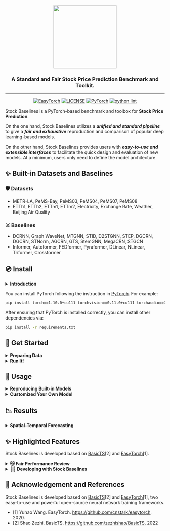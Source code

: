 <div align="center">
  <img src="assets/basicts_logo.png" height=200>
  <!-- <h1><b> BasicTS </b></h1> -->
  <!-- <h2><b> BasicTS </b></h2> -->
  <h3><b> A Standard and Fair Stock Price Prediction Benchmark and Toolkit. </b></h3>
</div>

---

<div align="center">

[![EasyTorch](https://img.shields.io/badge/Developing%20with-EasyTorch-2077ff.svg)](https://github.com/cnstark/easytorch)
[![LICENSE](https://img.shields.io/github/license/zezhishao/BasicTS.svg)](https://github.com/zezhishao/BasicTS/blob/master/LICENSE)
[![PyTorch](https://img.shields.io/badge/PyTorch-1.10.0-orange)](https://pytorch.org/)
[![python lint](https://github.com/zezhishao/BasicTS/actions/workflows/pylint.yml/badge.svg)](https://github.com/zezhishao/BasicTS/blob/master/.github/workflows/pylint.yml)

</div>

Stock Baselines is a PyTorch-based benchmark and toolbox for **Stock Price Prediction**.

On the one hand, Stock Baselines utilizes a ***unified and standard pipeline*** to give a ***fair and exhaustive*** reproduction and comparison of popular deep learning-based models. 

On the other hand, Stock Baselines provides users with ***easy-to-use and extensible interfaces*** to facilitate the quick design and evaluation of new models. At a minimum, users only need to define the model architecture.

## ✨ Built-in Datasets and Baselines

### 🛡 Datasets

- METR-LA, PeMS-Bay, PeMS03, PeMS04, PeMS07, PeMS08
- ETTh1, ETTh2, ETTm1, ETTm2, Electricity, Exchange Rate, Weather, Beijing Air Quality

### ⚔️ Baselines

- DCRNN, Graph WaveNet, MTGNN, STID, D2STGNN, STEP, DGCRN, DGCRN, STNorm, AGCRN, GTS, StemGNN, MegaCRN, STGCN
- Informer, Autoformer, FEDformer, Pyraformer, DLinear, NLinear, Triformer, Crossformer

## 💿 Install

<details>
  <summary><b>Introduction</b></summary>

### OS

We recommend using stock-baselines on Linux systems (*e.g.* Ubuntu and CentOS). 
Other systems (*e.g.*, Windows and macOS) have not been tested.

### Python

Python >= 3.6 (recommended >= 3.9).

[Miniconda](https://docs.conda.io/en/latest/miniconda.html) or [Anaconda](https://www.anaconda.com/) are recommended to create a virtual python environment.

### Other Dependencies

BasicTS is built based on PyTorch and [EasyTorch](https://github.com/cnstark/easytorch).

### Warning

BasicTS is built on PyTorch 1.9.1 or 1.10.0, while other versions have not been tested.

</details>

You can install PyTorch following the instruction in [PyTorch](https://pytorch.org/get-started/locally/). For example:

```bash
pip install torch==1.10.0+cu111 torchvision==0.11.0+cu111 torchaudio==0.10.0 -f https://download.pytorch.org/whl/torch_stable.html
```

After ensuring that PyTorch is installed correctly, you can install other dependencies via:

```bash
pip install -r requirements.txt
```

## 🎯 Get Started

<details>
  <summary><b>Preparing Data</b></summary>

- **Clone Stock Baselines**

    ```bash
    cd /path/to/your/project
    git clone https://github.com/Waterkin/stock-baselines.git
    ```

- **Download Raw Data**

    You can download all the raw datasets at [Google Drive](https://drive.google.com/drive/folders/14EJVODCU48fGK0FkyeVom_9lETh80Yjp) or [Baidu Yun](https://pan.baidu.com/s/10gOPtlC9M4BEjx89VD1Vbw)(password: 6v0a), and unzip them to `datasets/raw_data/`.

- **Pre-process Data**

    ```bash
    cd /path/to/your/project
    python scripts/data_preparation/${DATASET_NAME}/generate_training_data.py
    ```

    Replace `${DATASET_NAME}` with one of `METR-LA`, `PEMS-BAY`, `PEMS03`, `PEMS04`, `PEMS07`, `PEMS08`, or any other supported dataset. The processed data will be placed in `datasets/${DATASET_NAME}`.

    Or you can pre-process all datasets by.

    ```bash
    cd /path/to/your/project
    bash scripts/data_preparation/all.sh
    ```

</details>

<details>
  <summary><b>Run It!</b></summary>

An example of a start script can be found in [examples/run.py](examples/run.py).
You can run your model by the following command:

```bash
python examples/run.py -c /path/to/your/config/file.py --gpus '0'
```

</details>

## 📌 Usage

<details>
  <summary><b>Reproducing Built-in Models</b></summary>

BasicTS provides a wealth of built-in models. You can find all the built-in models and their corresponding runners in [`basicts/archs/arch_zoo`](basicts/archs/arch_zoo/) and [`basicts/runners/runner_zoo`](basicts/runners/runner_zoo/), respectively. You can reproduce these models by running the following command:

```bash
python examples/run.py -c examples/${MODEL_NAME}/${MODEL_NAME}_${DATASET_NAME}.py --gpus '0'
```

For example, you can run Graph WaveNet on METR-LA dataset by:

```bash
python examples/run.py -c examples/GWNet/GWNet_METR-LA.py --gpus '0'
```

</details>

<details>
  <summary><b>Customized Your Own Model</b></summary>

[Multi-Layer Perceptron (MLP)](examples/MLP)

- **Define Your Model Architecture**

    The `forward` function needs to follow the conventions of BasicTS. You can find an example of the Multi-Layer Perceptron (`MLP`) model in [examples/MLP/mlp_arch.py](examples/MLP/mlp_arch.py)

- **Define Your Runner for Your Model** (Optional)

    BasicTS provides a unified and standard pipeline in `basicts.runner.BaseTimeSeriesForecastingRunner`.
    Nevertheless, you still need to define the specific forward process (the `forward` function in the **runner**).
    Fortunately, BasicTS also provides such an implementation in `basicts.runner.SimpleTimeSeriesForecastingRunner`, which can cover most of the situations.
    [The runner](examples/MLP/mlp_runner.py) for the `MLP` model can also use this built-in runner.
    You can also find more runners in `basicts.runners.runner_zoo` to learn more about the runner design.

- **Configure your Configuration File**

    You can configure all the details of the pipeline and hyperparameters in a configuration file, *i.e.*, **everything is based on config**.
    The configuration file is a `.py` file, in which you can import your model and runner and set all the options. BasicTS uses `EasyDict` to serve as a parameter container, which is extensible and flexible to use.
    An example of the configuration file for the `MLP` model on the `METR-LA` dataset can be found in [examples/MLP/MLP_METR-LA.py](examples/MLP/MLP_METR-LA.py)


</details>

## 📉 Results

<details>
  <summary><b>Spatial-Temporal Forecasting</b></summary>

![Main results.](results/results.png)

</details>


## ✨ Highlighted Features

Stock Baselines is developed based on [BasicTS](https://github.com/zezhishao/BasicTS)[2] and [EasyTorch](https://github.com/cnstark/easytorch)[1].

<details>
  <summary><b>😼 Fair Performance Review</b></summary>

  - 🛡**Rich Datasets**. BasicTS supports 14 datasets, *e.g.*, METR-LA, PeMS-Bay, PeMS04, ETT, Electricity, Exchange Rate, and Weather. More datasets will be added in the future.

  - ⚔️**Rich Baselines**. BasicTS has a wealth of built-in spatial-temporal forecasting models (*e.g.*, Spatial-Temporal GNNs) and long time-series forecasting models (*e.g.*, Transformer-based models). 
  
</details>

<details>
  <summary><b>👨‍💻 Developing with Stock Baselines</b></summary>

  - 💻**Minimum Code**. Users only need to implement key codes such as model architecture and data pre/post-processing to build their own deep learning projects.

  - 🔧**Everything Based on Config**. Users can control all the details of the pipeline through a config file, such as the hyperparameter of dataloaders, optimization, and other tricks (*e.g.*, curriculum learning). 

  - 🔦**Support All Devices**. BasicTS supports CPU, GPU and GPU distributed training (both single node multiple GPUs and multiple nodes) thanks to using EasyTorch as the backend. Users can use it by setting parameters without modifying any code.

  - 📃**Save Training Log**. Support `logging` log system and `Tensorboard`, and encapsulate it as a unified interface, users can save customized training logs by calling simple interfaces.

</details>



## 🔗 Acknowledgement and References

Stock Baselines is developed based on [BasicTS](https://github.com/zezhishao/BasicTS)[2] and [EasyTorch](https://github.com/cnstark/easytorch)[1], two easy-to-use and powerful open-source neural network training frameworks.

- [1] Yuhao Wang. EasyTorch. <https://github.com/cnstark/easytorch>, 2020.
- [2] Shao Zezhi. BasicTS. <https://github.com/zezhishao/BasicTS>, 2022
